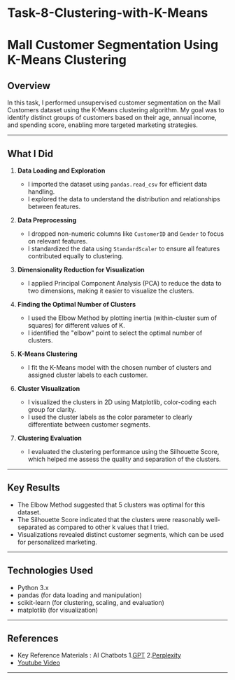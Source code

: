 # Task-8-Clustering-with-K-Means

# Mall Customer Segmentation Using K-Means Clustering

## Overview

In this task, I performed unsupervised customer segmentation on the Mall Customers dataset using the K-Means clustering algorithm. My goal was to identify distinct groups of customers based on their age, annual income, and spending score, enabling more targeted marketing strategies.

---

## What I Did

1. **Data Loading and Exploration**  
   - I imported the dataset using `pandas.read_csv` for efficient data handling.
   - I explored the data to understand the distribution and relationships between features.

2. **Data Preprocessing**  
   - I dropped non-numeric columns like `CustomerID` and `Gender` to focus on relevant features.
   - I standardized the data using `StandardScaler` to ensure all features contributed equally to clustering.

3. **Dimensionality Reduction for Visualization**  
   - I applied Principal Component Analysis (PCA) to reduce the data to two dimensions, making it easier to visualize the clusters.

4. **Finding the Optimal Number of Clusters**  
   - I used the Elbow Method by plotting inertia (within-cluster sum of squares) for different values of K.
   - I identified the "elbow" point to select the optimal number of clusters.

5. **K-Means Clustering**  
   - I fit the K-Means model with the chosen number of clusters and assigned cluster labels to each customer.

6. **Cluster Visualization**  
   - I visualized the clusters in 2D using Matplotlib, color-coding each group for clarity.
   - I used the cluster labels as the color parameter to clearly differentiate between customer segments.

7. **Clustering Evaluation**  
   - I evaluated the clustering performance using the Silhouette Score, which helped me assess the quality and separation of the clusters.

---

## Key Results

- The Elbow Method suggested that 5 clusters was optimal for this dataset.
- The Silhouette Score indicated that the clusters were reasonably well-separated as compared to other k values that I tried.
- Visualizations revealed distinct customer segments, which can be used for personalized marketing.

---

## Technologies Used

- Python 3.x
- pandas (for data loading and manipulation)
- scikit-learn (for clustering, scaling, and evaluation)
- matplotlib (for visualization)

---

## References

- Key Reference Materials : AI Chatbots
          1.[GPT](https://chatgpt.com/c/6842770e-4e10-8009-8b9d-0676feecac73)
          2.[Perplexity](https://www.perplexity.ai/search/task-8-clustering-with-k-means-TqUwcyzWSYGjsG7ESuhtFg)
- [Youtube Video](https://www.youtube.com/watch?v=4b5d3muPQmA)

---
